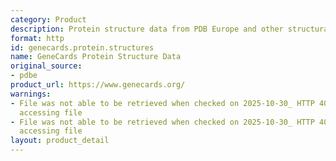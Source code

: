 ```yaml
---
category: Product
description: Protein structure data from PDB Europe and other structural databases
format: http
id: genecards.protein.structures
name: GeneCards Protein Structure Data
original_source:
- pdbe
product_url: https://www.genecards.org/
warnings:
- File was not able to be retrieved when checked on 2025-10-30_ HTTP 403 error when
  accessing file
- File was not able to be retrieved when checked on 2025-10-30_ HTTP 403 error when
  accessing file
layout: product_detail
---
```


